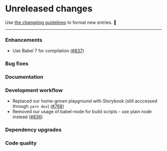# Unreleased changes

Use [the changelog guidelines](https://git.io/polaris-changelog-guidelines) to format new entries. 💜

---

### Enhancements

- Use Babel 7 for compilation ([#837](https://github.com/Shopify/polaris-react/pull/837))

### Bug fixes

### Documentation

### Development workflow

- Replaced our home-grown playground with Storybook (still acccessed through `yarn dev`) ([#768](https://github.com/Shopify/polaris-react/pull/768))
- Removed our usage of babel-node for build scripts - use plain node instead ([#836](https://github.com/Shopify/polaris-react/pull/836))

### Dependency upgrades

### Code quality
